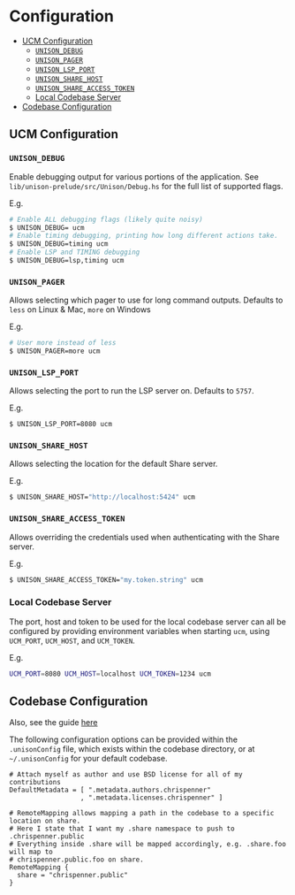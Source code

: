 # Configuration


* [UCM Configuration](#ucm-configuration)
    * [`UNISON_DEBUG`](#unison_debug)
    * [`UNISON_PAGER`](#unison_pager)
    * [`UNISON_LSP_PORT`](#unison_lsp_port)
    * [`UNISON_SHARE_HOST`](#unison_share_host)
    * [`UNISON_SHARE_ACCESS_TOKEN`](#unison_share_access_token)
    * [Local Codebase Server](#local-codebase-server)
* [Codebase Configuration](#codebase-configuration)

## UCM Configuration

### `UNISON_DEBUG`

Enable debugging output for various portions of the application. 
See `lib/unison-prelude/src/Unison/Debug.hs` for the full list of supported flags.

E.g.

```sh
# Enable ALL debugging flags (likely quite noisy)
$ UNISON_DEBUG= ucm
# Enable timing debugging, printing how long different actions take.
$ UNISON_DEBUG=timing ucm
# Enable LSP and TIMING debugging
$ UNISON_DEBUG=lsp,timing ucm
```

### `UNISON_PAGER`

Allows selecting which pager to use for long command outputs.
Defaults to `less` on Linux & Mac, `more` on Windows

E.g.

```sh
# User more instead of less
$ UNISON_PAGER=more ucm
```

### `UNISON_LSP_PORT`

Allows selecting the port to run the LSP server on. Defaults to `5757`.

E.g.

```sh
$ UNISON_LSP_PORT=8080 ucm
```

### `UNISON_SHARE_HOST`

Allows selecting the location for the default Share server.

E.g.

```sh
$ UNISON_SHARE_HOST="http://localhost:5424" ucm
```

### `UNISON_SHARE_ACCESS_TOKEN`

Allows overriding the credentials used when authenticating with the Share server.

E.g.

```sh
$ UNISON_SHARE_ACCESS_TOKEN="my.token.string" ucm
```

### Local Codebase Server

The port, host and token to be used for the local codebase server can all be configured by providing environment
variables when starting `ucm`, using `UCM_PORT`, `UCM_HOST`, and `UCM_TOKEN`.

E.g.

```sh
UCM_PORT=8080 UCM_HOST=localhost UCM_TOKEN=1234 ucm
```

## Codebase Configuration

Also, see the guide [here](https://www.unison-lang.org/learn/tooling/configuration/)

The following configuration options can be provided within the `.unisonConfig` file,
which exists within the codebase directory, or at `~/.unisonConfig` for your default codebase.

```
# Attach myself as author and use BSD license for all of my contributions
DefaultMetadata = [ ".metadata.authors.chrispenner"
                  , ".metadata.licenses.chrispenner" ]

# RemoteMapping allows mapping a path in the codebase to a specific location on share.
# Here I state that I want my .share namespace to push to .chrispenner.public
# Everything inside .share will be mapped accordingly, e.g. .share.foo will map to
# chrispenner.public.foo on share.
RemoteMapping {
  share = "chrispenner.public"
}
```
